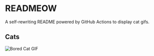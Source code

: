 # READMEOW

A self-rewriting README powered by GitHub Actions to display cat gifs.

## Cats

![Bored Cat GIF](https://media1.giphy.com/media/v1.Y2lkPTlhY2QwMmRhdXI0ZzZweWxhNm9lMzNkd2FrZGNvc3lmbDlxdzRlMHcwaW5tZXhwMSZlcD12MV9naWZzX3NlYXJjaCZjdD1n/mlvseq9yvZhba/200.gif)
